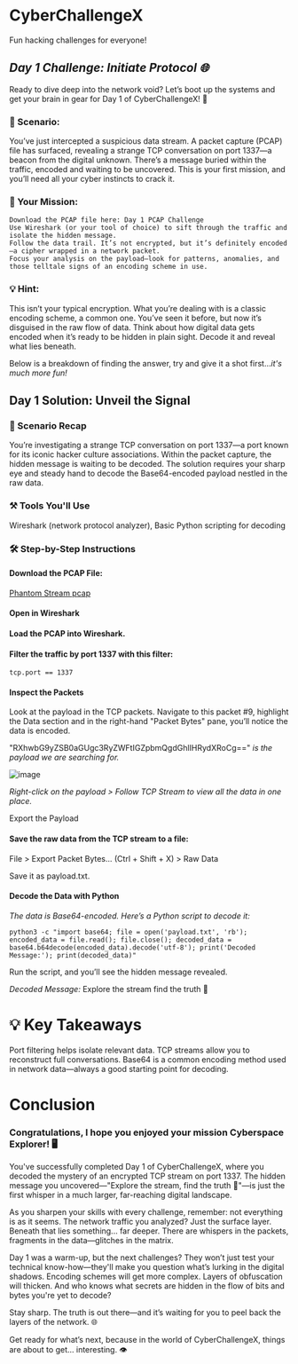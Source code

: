 # CyberChallengeX
Fun hacking challenges for everyone!

## _Day 1 Challenge: Initiate Protocol 🌐_

Ready to dive deep into the network void? Let’s boot up the systems and get your brain in gear for Day 1 of CyberChallengeX! 🚀

### 🔎 Scenario:
You’ve just intercepted a suspicious data stream. A packet capture (PCAP) file has surfaced, revealing a strange TCP conversation on port 1337—a beacon from the digital unknown. There’s a message buried within the traffic, encoded and waiting to be uncovered. This is your first mission, and you’ll need all your cyber instincts to crack it.

### 🔑 Your Mission:

    Download the PCAP file here: Day 1 PCAP Challenge
    Use Wireshark (or your tool of choice) to sift through the traffic and isolate the hidden message.
    Follow the data trail. It’s not encrypted, but it’s definitely encoded—a cipher wrapped in a network packet.
    Focus your analysis on the payload—look for patterns, anomalies, and those telltale signs of an encoding scheme in use.

### 💡 Hint:
This isn’t your typical encryption. What you’re dealing with is a classic encoding scheme, a common one. You’ve seen it before, but now it’s disguised in the raw flow of data. Think about how digital data gets encoded when it’s ready to be hidden in plain sight. Decode it and reveal what lies beneath.

Below is a breakdown of finding the answer, try and give it a shot first..._it's much more fun!_

## Day 1 Solution: Unveil the Signal

### 🔎 Scenario Recap

You’re investigating a strange TCP conversation on port 1337—a port known for its iconic hacker culture associations. Within the packet capture, the hidden message is waiting to be decoded. The solution requires your sharp eye and steady hand to decode the Base64-encoded payload nestled in the raw data.

### ⚒️ Tools You'll Use

Wireshark (network protocol analyzer), Basic Python scripting for decoding

### 🛠️ Step-by-Step Instructions

#### Download the PCAP File:

[Phantom Stream pcap](https://github.com/d4n392/CyberChallengeX/blob/main/hacking_challenge_day1.pcapng)

#### Open in Wireshark

#### Load the PCAP into Wireshark.

#### Filter the traffic by port 1337 with this filter:
    tcp.port == 1337

#### Inspect the Packets

Look at the payload in the TCP packets. Navigate to this packet #9, highlight the Data section and in the right-hand "Packet Bytes" pane, you’ll notice the data is encoded. 

"RXhwbG9yZSB0aGUgc3RyZWFtIGZpbmQgdGhlIHRydXRoCg==" _is the payload we are searching for._

![image](https://github.com/user-attachments/assets/d710f3c0-6eb2-4e91-bc1e-85895539f37d)

_Right-click on the payload > Follow TCP Stream to view all the data in one place._

Export the Payload

#### Save the raw data from the TCP stream to a file:

File > Export Packet Bytes... (Ctrl + Shift + X) > Raw Data

Save it as payload.txt.

#### Decode the Data with Python

_The data is Base64-encoded. Here’s a Python script to decode it:_

    python3 -c "import base64; file = open('payload.txt', 'rb'); encoded_data = file.read(); file.close(); decoded_data = base64.b64decode(encoded_data).decode('utf-8'); print('Decoded Message:'); print(decoded_data)"


Run the script, and you’ll see the hidden message revealed.

_Decoded Message:_ 
Explore the stream find the truth 🏴


# 💡 Key Takeaways
Port filtering helps isolate relevant data.
TCP streams allow you to reconstruct full conversations.
Base64 is a common encoding method used in network data—always a good starting point for decoding.

# Conclusion

### Congratulations, I hope you enjoyed your mission Cyberspace Explorer! 🖥️

You've successfully completed Day 1 of CyberChallengeX, where you decoded the mystery of an encrypted TCP stream on port 1337. The hidden message you uncovered—"Explore the stream, find the truth 🏴"—is just the first whisper in a much larger, far-reaching digital landscape.

As you sharpen your skills with every challenge, remember: not everything is as it seems. The network traffic you analyzed? Just the surface layer. Beneath that lies something... far deeper. There are whispers in the packets, fragments in the data—glitches in the matrix.

Day 1 was a warm-up, but the next challenges? They won’t just test your technical know-how—they'll make you question what’s lurking in the digital shadows. Encoding schemes will get more complex. Layers of obfuscation will thicken. And who knows what secrets are hidden in the flow of bits and bytes you're yet to decode?

Stay sharp. The truth is out there—and it’s waiting for you to peel back the layers of the network. 🌐

Get ready for what’s next, because in the world of CyberChallengeX, things are about to get... interesting. 👁️
